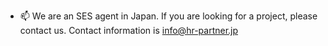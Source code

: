 
- 📫 We are an SES agent in Japan. If you are looking for a project, please contact us. Contact information is info@hr-partner.jp

<!---
yonekawa-HR/yonekawa-HR is a ✨ special ✨ repository because its `README.md` (this file) appears on your GitHub profile.
You can click the Preview link to take a look at your changes.
--->
